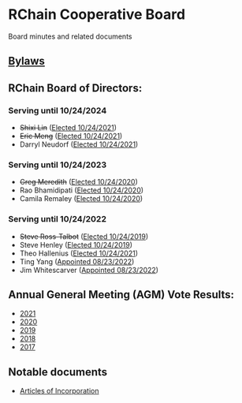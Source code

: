 # RChain Cooperative Board
Board minutes and related documents

## [Bylaws](Bylaws.md)

## RChain Board of Directors:

### Serving until 10/24/2024
- ~~Shixi Lin~~ ([Elected 10/24/2021](https://github.com/rchain/legaldocs/tree/master/2021%20Annual%20Meeting))
- ~~Eric Meng~~ ([Elected 10/24/2021](https://github.com/rchain/legaldocs/tree/master/2021%20Annual%20Meeting))
- Darryl Neudorf ([Elected 10/24/2021](https://github.com/rchain/legaldocs/tree/master/2021%20Annual%20Meeting))

### Serving until 10/24/2023
- ~~Greg Meredith~~ ([Elected 10/24/2020](https://github.com/rchain/legaldocs/tree/master/2020%20Annual%20Meeting))
- Rao Bhamidipati ([Elected 10/24/2020](https://github.com/rchain/legaldocs/tree/master/2020%20Annual%20Meeting))
- Camila Remaley ([Elected 10/24/2020](https://github.com/rchain/legaldocs/tree/master/2020%20Annual%20Meeting))

### Serving until 10/24/2022
 - ~~Steve Ross-Talbot~~ ([Elected 10/24/2019](https://github.com/rchain/legaldocs/tree/master/2019%20Annual%20Meeting))
 - Steve Henley ([Elected 10/24/2019](https://github.com/rchain/legaldocs/tree/master/2019%20Annual%20Meeting))
 - Theo Hallenius ([Elected 10/24/2021](https://github.com/rchain/legaldocs/tree/master/2021%20Annual%20Meeting))
 - Ting Yang ([Appointed 08/23/2022](https://github.com/rchain/board/tree/master/2022/08-23))
 - Jim Whitescarver ([Appointed 08/23/2022](https://github.com/rchain/board/tree/master/2022/08-23))

## Annual General Meeting (AGM) Vote Results:
- [2021](https://github.com/rchain/legaldocs/tree/master/2021%20Annual%20Meeting)
- [2020](https://github.com/rchain/legaldocs/tree/master/2020%20Annual%20Meeting)
- [2019](https://github.com/rchain/legaldocs/tree/master/2019%20Annual%20Meeting)
- [2018](2018/11-06/2018%20Election%20Results.pdf)
- [2017](2017/11-14/Meeting%20Minutes.pdf)

## Notable documents
 - [Articles of Incorporation](2017/01-10/RChain%20Cooperative%20-%20Articles%20of%20Incorporation%20with%20RA.pdf)
